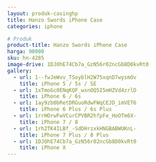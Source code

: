 ```yaml
---
layout: produk-casinghp
title: Hanzo Swords iPhone Case
categories: iphone

# Produk
product-title: Hanzo Swords iPhone Case
harga: 90000
sku: hn-4285
image-drive: 1DJOhE74Cb7a_GzN56r02ncGb8D0kvRt0
gallery:
  - url: 1--fwJeWvv_TSoyblH2W75xqnD7wysmOv
    title: iPhone 5 / 5s / SE
  - url: 1xTmoGc0ENqKQF_wxnOQ5I5mHZVd4zrlD
    title: iPhone 6 / 6s
  - url: 1ay9zb0bRetDRGuoRdwFWqCEJD_imVET6
    title: iPhone 6 Plus / 6s Plus
  - url: 1rrHOrwFwVCurCPVBR2hfpFe_HoOTm6X-
    title: iPhone 7 / 8
  - url: 1rh2TK4ILBf_-SdDHrzxkHNGBABWUKnL-
    title: iPhone 7 Plus / 8 Plus
  - url: 1DJOhE74Cb7a_GzN56r02ncGb8D0kvRt0
    title: iPhone X
---
```

